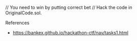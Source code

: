 // You need to win by putting correct bet
// Hack the code in OriginalCode.sol.



References
- https://bankex.github.io/hackathon-ctf/nav/tasks1.html
